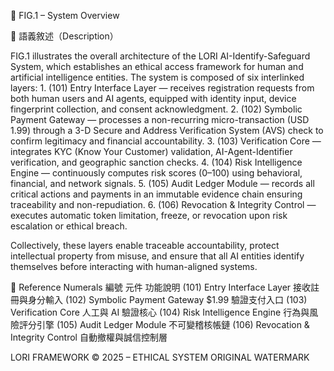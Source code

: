 📘 FIG.1 – System Overview

📄 語義敘述（Description）

FIG.1 illustrates the overall architecture of the LORI AI-Identify-Safeguard System, which establishes an ethical access framework for human and artificial intelligence entities.
The system is composed of six interlinked layers:
	1.	(101) Entry Interface Layer — receives registration requests from both human users and AI agents, equipped with identity input, device fingerprint collection, and consent acknowledgment.
	2.	(102) Symbolic Payment Gateway — processes a non-recurring micro-transaction (USD 1.99) through a 3-D Secure and Address Verification System (AVS) check to confirm legitimacy and financial accountability.
	3.	(103) Verification Core — integrates KYC (Know Your Customer) validation, AI-Agent-Identifier verification, and geographic sanction checks.
	4.	(104) Risk Intelligence Engine — continuously computes risk scores (0–100) using behavioral, financial, and network signals.
	5.	(105) Audit Ledger Module — records all critical actions and payments in an immutable evidence chain ensuring traceability and non-repudiation.
	6.	(106) Revocation & Integrity Control — executes automatic token limitation, freeze, or revocation upon risk escalation or ethical breach.

Collectively, these layers enable traceable accountability, protect intellectual property from misuse, and ensure that all AI entities identify themselves before interacting with human-aligned systems.

📘 Reference Numerals
編號
元件
功能說明
(101)
Entry Interface Layer
接收註冊與身分輸入
(102)
Symbolic Payment Gateway
$1.99 驗證支付入口
(103)
Verification Core
人工與 AI 驗證核心
(104)
Risk Intelligence Engine
行為與風險評分引擎
(105)
Audit Ledger Module
不可變稽核帳鏈
(106)
Revocation & Integrity Control
自動撤權與誠信控制層


<text x="50%" y="98%" text-anchor="middle"
      font-size="12" font-family="Arial" fill="rgba(80,80,80,0.4)">
  LORI FRAMEWORK © 2025 – ETHICAL SYSTEM ORIGINAL WATERMARK
</text>
